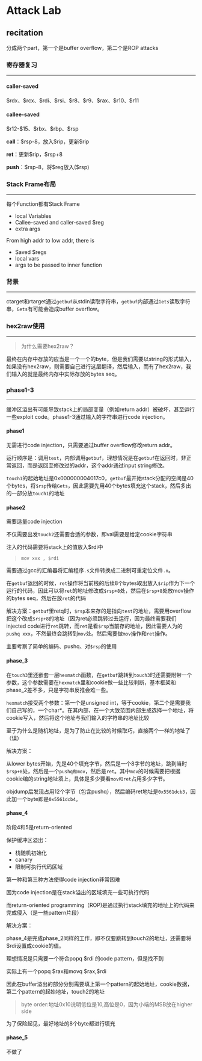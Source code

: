 # Attack Lab

## recitation

分成两个part，第一个是buffer overflow，第二个是ROP attacks



### 寄存器复习

---

#### caller-saved

\$rdx、\$rcx、\$rdi、\$rsi、\$r8、\$r9、\$rax、\$r10、\$r11

#### callee-saved

\$r12-\$15、\$rbx、\$rbp、\$rsp



**call**：\$rsp-8，放入\$rip，更新\$rip

**ret**：更新\$rip，\$rsp+8

**push**：\$rsp-8，将\$reg放入(\$rsp)



### Stack Frame布局

---

每个Function都有Stack Frame

- local Variables
- Callee-saved and caller-saved \$reg
- extra args

From high addr to low addr, there is 

- Saved \$regs
- local vars
- args to be passed to inner function



### 背景

---

ctarget和rtarget通过`getbuf`从stdin读取字符串，`getbuf`内部通过`Gets`读取字符串，`Gets`有可能会造成buffer overflow。



### hex2raw使用

---

> 为什么需要hex2raw？

最终在内存中存放的应当是一个一个的byte，但是我们需要以string的形式输入，如果没有hex2raw，则需要自己进行这层翻译，然后输入，而有了hex2raw，我们输入的就是最终内存中实际存放的bytes seq。



### phase1-3

---

缓冲区溢出有可能导致stack上的局部变量（例如return addr）被破坏，甚至运行一些exploit code。phase1-3通过输入的字符串进行code injection。

#### phase1

无需进行code injection，只需要通过buffer overflow修改return addr。

运行顺序是：调用`test`，内部调用`getbuf`，理想情况是在`getbuf`在返回时，非正常返回，而是返回至修改过的addr，这个addr通过input string修改。

`touch1`的起始地址是0x000000004017c0，`getbuf`最开始stack分配的空间是40个bytes，将`$rsp`传给`Gets`，因此需要先用40个bytes填充这个stack，然后多出的一部分放`touch1`的地址



#### phase2

需要适量code injection

不仅需要出发`touch2`还需要合适的参数，即val需要是给定cookie字符串

注入的代码需要将stack上的值放入$rdi中

> `mov xxx , $rdi`

需要通过gcc的汇编器将汇编程序`.s`文件转换成二进制可重定位文件`.o`。

在`getbuf`返回的时候，`ret`操作将当前栈的后续8个bytes取出放入`$rip`作为下一个运行的代码，因此可以将`ret`的地址修改成`$rsp+8`处，然后在`$rsp+8`处放mov操作的bytes seq，然后在放`ret`的代码

解决方案：`getbuf`里retq时，`$rsp`本来存的是指向`test`的地址，需要用overflow把这个改成`$rsp+8`的地址（因为ret必须跳转过去运行，因为最终需要我们injected code进行`ret`跳转，而`ret`是看`$rsp`当前存的地址，因此需要人为的`pushq xxx`，不然最终会跳转到`mov`处。然后需要做`mov`操作和`ret`操作。

主要考察了简单的编码、pushq、对`$rsp`的使用



#### phase_3

在`touch3`里还嵌套一层`hexmatch`函数，在`getbuf`跳转到`touch3`时还需要附带一个参数，这个参数需要在`hexmatch`里和cookie做一些比较判断，基本框架和phase_2差不多，只是字符串反推会难一些。

`hexmatch`接受两个参数：第一个是unsigned int，等于cookie，第二个是需要我们自己写的，一个char*。在其内部，在一个大致范围内部生成选择一个地址，将cookie写入，然后将这个地址与我们输入的字符串的地址比较

至于为什么是随机地址，是为了防止在比较的时候取巧，直接两个一样的地址了（误）

解决方案：

从lower bytes开始，先是40个填充字节，然后是一个8字节的地址，跳到当时`$rsp+8`处，然后是一个`pushq和mov`，然后是`ret`。其中`mov`的时候需要把根据cookie编的string地址填上，具体是多少要看`mov和ret`占用多少字节。

objdump后发现占用12个字节（包含pushq），然后编码ret地址是`0x5561dcb3`，因此加一个byte即是`0x5561dcb4`。



####  phase_4

阶段4和5是return-oriented

保护缓冲区溢出：

- 栈随机初始化
- canary
- 限制可执行代码区域

第一种和第三种方法使得code injection非常困难

因为code injection是在stack溢出的区域填充一些可执行代码

而return-oriented programming（ROP)是通过执行stack填充的地址上的代码来完成侵入（是一些pattern片段）



解决方案：

phase_4是完成phase_2同样的工作，即不仅要跳转到touch2的地址，还需要将\$rdi设置成cookie的值。

理想情况是只需要一个符合popq \$rdi 的code pattern，但是找不到

实际上有一个popq \$rax和movq \$rax,\$rdi

因此在buffer溢出的部分分别需要填上第一个pattern的起始地址，cookie数据，第二个pattern的起始地址，touch2的地址

> byte order:地址0x10说明低位是10,高位是0，因为小端的MSB放在higher side

为了保险起见，最好地址的8个byte都进行填充



#### phase_5

不做了








